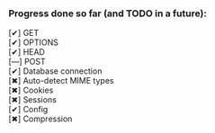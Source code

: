 <h3>Progress done so far (and TODO in a future):</h3>
[✔]   	GET<br>
[✔]   	OPTIONS<br>
[✔]   	HEAD<br>
[—]   	POST<br>
[✔]   	Database connection<br>
[✖]		Auto-detect MIME types<br>
[✖]		Cookies<br>
[✖]		Sessions<br>
[✔]		Config<br>
[✖]		Compression<br>
